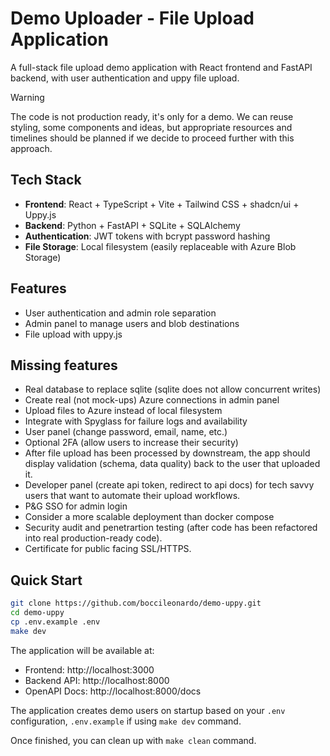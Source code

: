 # Demo Uploader - File Upload Application

A full-stack file upload demo application with React frontend and FastAPI backend, with user authentication and uppy file upload.

> [!WARNING]  
> The code is not production ready, it's only for a demo.
> We can reuse styling, some components and ideas, but appropriate resources and timelines should be planned if we decide to proceed further with this approach.

## Tech Stack

- **Frontend**: React + TypeScript + Vite + Tailwind CSS + shadcn/ui + Uppy.js
- **Backend**: Python + FastAPI + SQLite + SQLAlchemy
- **Authentication**: JWT tokens with bcrypt password hashing
- **File Storage**: Local filesystem (easily replaceable with Azure Blob Storage)

## Features
- User authentication and admin role separation
- Admin panel to manage users and blob destinations
- File upload with uppy.js

## Missing features
- Real database to replace sqlite (sqlite does not allow concurrent writes)
- Create real (not mock-ups) Azure connections in admin panel
- Upload files to Azure instead of local filesystem
- Integrate with Spyglass for failure logs and availability
- User panel (change password, email, name, etc.)
- Optional 2FA (allow users to increase their security)
- After file upload has been processed by downstream, the app should display validation (schema, data quality) back to the user that uploaded it.
- Developer panel (create api token, redirect to api docs) for tech savvy users that want to automate their upload workflows.
- P&G SSO for admin login
- Consider a more scalable deployment than docker compose
- Security audit and penetrartion testing (after code has been refactored into real production-ready code).
- Certificate for public facing SSL/HTTPS.

## Quick Start

```bash
git clone https://github.com/boccileonardo/demo-uppy.git
cd demo-uppy
cp .env.example .env
make dev
```

The application will be available at:
- Frontend: http://localhost:3000
- Backend API: http://localhost:8000
- OpenAPI Docs: http://localhost:8000/docs


The application creates demo users on startup based on your `.env` configuration, `.env.example` if using `make dev` command.

Once finished, you can clean up with `make clean` command.
